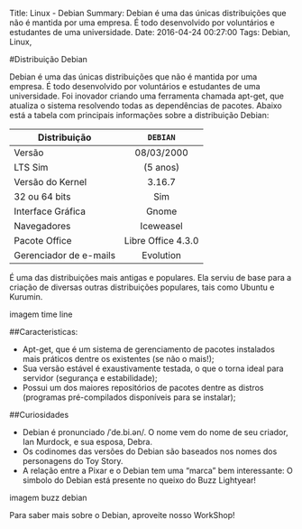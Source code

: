 Title: Linux - Debian
Summary: Debian é uma das únicas distribuições que não é mantida por uma empresa. É todo desenvolvido por voluntários e estudantes de uma universidade.
Date: 2016-04-24 00:27:00
Tags: Debian, Linux,

#Distribuição Debian

Debian é uma das únicas distribuições que não é mantida por uma empresa. É todo desenvolvido por voluntários e estudantes de uma universidade. Foi inovador criando uma ferramenta chamada apt-get, que atualiza o sistema resolvendo todas as dependências de pacotes. 
Abaixo está a tabela com principais informações sobre a distribuição Debian:

Distribuição | `DEBIAN`
| ------------- |:-------------:|
Versão | 08/03/2000
LTS Sim | (5 anos)
Versão do Kernel | 3.16.7
32 ou 64 bits | Sim
Interface Gráfica | Gnome
Navegadores | Iceweasel
Pacote Office | Libre Office 4.3.0
Gerenciador de e-mails | Evolution

É uma das distribuições mais antigas e populares. Ela serviu de base para a criação de diversas outras distribuições populares, tais como Ubuntu e Kurumin.

imagem time line<p> </p>

##Caracteristicas:<p> </p>

 * Apt-get, que é um sistema de gerenciamento de pacotes instalados mais práticos dentre os existentes (se não o mais!);
 * Sua versão estável é exaustivamente testada, o que o torna ideal para servidor (segurança e estabilidade);
 * Possui um dos maiores repositórios de pacotes dentre as distros (programas pré-compilados disponíveis para se instalar);

<p> </p>
 
##Curiosidades

 * Debian é pronunciado /ˈde.bi.ən/. O nome vem do nome de seu criador, Ian Murdock, e sua esposa, Debra.
 * Os codinomes das versões do Debian são baseados nos nomes dos personagens do Toy Story.
 * A relação entre a Pixar e o Debian tem uma “marca” bem interessante: O simbolo do Debian está presente no queixo do Buzz Lightyear!
 
<p> </p>
 
imagem buzz debian

Para saber mais sobre o Debian, aproveite nosso WorkShop!
